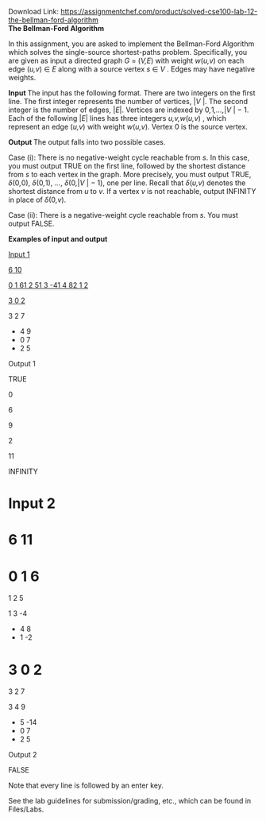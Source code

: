 Download Link: https://assignmentchef.com/product/solved-cse100-lab-12-the-bellman-ford-algorithm
<br>
<strong>The Bellman-Ford Algorithm</strong>

In this assignment, you are asked to implement the Bellman-Ford Algorithm which solves the single-source shortest-paths problem. Specifically, you are given as input a directed graph <em>G </em>= (<em>V,E</em>) with weight <em>w</em>(<em>u,v</em>) on each edge (<em>u,v</em>) ∈ <em>E </em>along with a source vertex <em>s </em>∈ <em>V </em>. Edges may have negative weights.

<strong>Input </strong>The input has the following format. There are two integers on the first line. The first integer represents the number of vertices, |<em>V </em>|. The second integer is the number of edges, |<em>E</em>|. Vertices are indexed by 0<em>,</em>1<em>,…,</em>|<em>V </em>| − 1. Each of the following |<em>E</em>| lines has three integers <em>u,v,w</em>(<em>u,v</em>) , which represent an edge (<em>u,v</em>) with weight <em>w</em>(<em>u,v</em>). Vertex 0 is the source vertex.

<strong>Output      </strong>The output falls into two possible cases.

Case (i): There is no negative-weight cycle reachable from <em>s</em>. In this case, you must output TRUE on the first line, followed by the shortest distance from <em>s </em>to each vertex in the graph. More precisely, you must output TRUE, <em>δ</em>(0<em>,</em>0), <em>δ</em>(0<em>,</em>1), <em>…</em>, <em>δ</em>(0<em>,</em>|<em>V </em>| − 1), one per line. Recall that <em>δ</em>(<em>u,v</em>) denotes the shortest distance from <em>u </em>to <em>v</em>. If a vertex <em>v </em>is not reachable, output INFINITY in place of <em>δ</em>(0<em>,v</em>).

Case (ii): There is a negative-weight cycle reachable from <em>s</em>. You must output FALSE.

<strong>Examples of input and output</strong>

<a href="#_Toc2093">Input                                                           1</a>

<a href="#_Toc2094">6 10                                                             </a>

<a href="#_Toc2095">0 1 61 2 51 3 -41 4 82 1                                                     2</a>

<a href="#_Toc2096">3 0                                                             2</a>




3 2 7

<ul>

 <li>4 9</li>

 <li>0 7</li>

 <li>2 5</li>

</ul>

Output 1

TRUE

0

6

9

2

11

INFINITY

<h1><a name="_Toc2093"></a>Input 2</h1>

<h1><a name="_Toc2094"></a>6 11</h1>

<h1><a name="_Toc2095"></a>0 1 6</h1>

1 2 5

1 3 -4

<ul>

 <li>4 8</li>

 <li>1 -2</li>

</ul>

<h1><a name="_Toc2096"></a>3 0 2</h1>

3 2 7

3 4 9

<ul>

 <li>5 -14</li>

 <li>0 7</li>

 <li>2 5</li>

</ul>

Output 2

FALSE

Note that every line is followed by an enter key.

See the lab guidelines for submission/grading, etc., which can be found in Files/Labs.